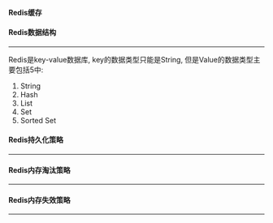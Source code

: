 #### Redis缓存



#### Redis数据结构

---

Redis是key-value数据库, key的数据类型只能是String, 但是Value的数据类型主要包括5中:

1. String
2. Hash
3. List
4. Set 
5. Sorted Set



#### Redis持久化策略

---



#### Redis内存淘汰策略

---



#### Redis内存失效策略

---







